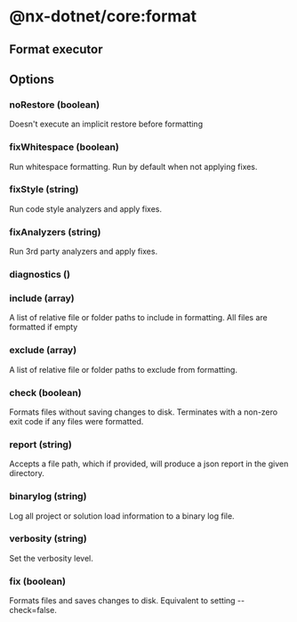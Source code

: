 # @nx-dotnet/core:format

## Format executor

## Options

### noRestore (boolean)

Doesn&#39;t execute an implicit restore before formatting

### fixWhitespace (boolean)

Run whitespace formatting. Run by default when not applying fixes.

### fixStyle (string)

Run code style analyzers and apply fixes.

### fixAnalyzers (string)

Run 3rd party analyzers and apply fixes.

### diagnostics ()

### include (array)

A list of relative file or folder paths to include in formatting. All files are formatted if empty

### exclude (array)

A list of relative file or folder paths to exclude from formatting.

### check (boolean)

Formats files without saving changes to disk. Terminates with a non-zero exit code if any files were formatted.

### report (string)

Accepts a file path, which if provided, will produce a json report in the given directory.

### binarylog (string)

Log all project or solution load information to a binary log file.

### verbosity (string)

Set the verbosity level.

### fix (boolean)

Formats files and saves changes to disk. Equivalent to setting --check=false.
